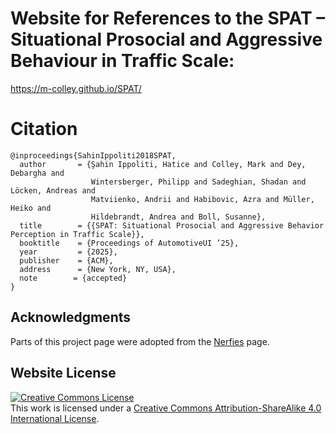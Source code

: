 # Website for References to the SPAT – Situational Prosocial and Aggressive Behaviour in Traffic Scale:

https://m-colley.github.io/SPAT/



# Citation
```
@inproceedings{SahinIppoliti2018SPAT,
  author       = {Şahin Ippoliti, Hatice and Colley, Mark and Dey, Debargha and
                  Wintersberger, Philipp and Sadeghian, Shadan and Löcken, Andreas and
                  Matviienko, Andrii and Habibovic, Azra and Müller, Heiko and
                  Hildebrandt, Andrea and Boll, Susanne},
  title        = {{SPAT: Situational Prosocial and Aggressive Behavior Perception in Traffic Scale}},
  booktitle    = {Proceedings of AutomotiveUI ’25},
  year         = {2025},
  publisher    = {ACM},
  address      = {New York, NY, USA},
  note        = {accepted}
}
```



## Acknowledgments
Parts of this project page were adopted from the [Nerfies](https://nerfies.github.io/) page.

## Website License
<a rel="license" href="http://creativecommons.org/licenses/by-sa/4.0/"><img alt="Creative Commons License" style="border-width:0" src="https://i.creativecommons.org/l/by-sa/4.0/88x31.png" /></a><br />This work is licensed under a <a rel="license" href="http://creativecommons.org/licenses/by-sa/4.0/">Creative Commons Attribution-ShareAlike 4.0 International License</a>.
